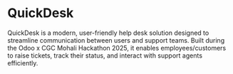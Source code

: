 # QuickDesk
QuickDesk is a modern, user-friendly help desk solution designed to streamline communication between users and support teams. Built during the Odoo x CGC Mohali Hackathon 2025, it enables employees/customers to raise tickets, track their status, and interact with support agents efficiently.

